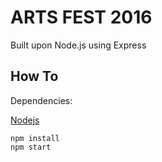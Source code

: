 # ARTS FEST 2016

Built upon Node.js using Express

## How To

Dependencies:

[Nodejs](https://nodejs.org)


```
npm install
npm start
```

